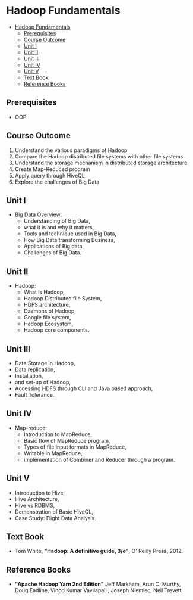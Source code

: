 # Hadoop Fundamentals

- [Hadoop Fundamentals](#hadoop-fundamentals)
  - [Prerequisites](#prerequisites)
  - [Course Outcome](#course-outcome)
  - [Unit I](#unit-i)
  - [Unit II](#unit-ii)
  - [Unit III](#unit-iii)
  - [Unit IV](#unit-iv)
  - [Unit V](#unit-v)
  - [Text Book](#text-book)
  - [Reference Books](#reference-books)

## Prerequisites

- OOP

## Course Outcome

1. Understand the various paradigms of Hadoop
2. Compare the Hadoop distributed file systems with other file systems
3. Understand the storage mechanism in distributed storage architecture
4. Create Map-Reduced program
5. Apply query through HiveQL
6. Explore the challenges of Big Data


## Unit I

- Big Data Overview: 
  - Understanding of Big Data, 
  - what it is and why it matters, 
  - Tools and technique used in Big Data, 
  - How Big Data transforming Business, 
  - Applications of Big data, 
  - Challenges of Big Data. 

## Unit II

- Hadoop: 
  - What is Hadoop, 
  - Hadoop Distributed file System, 
  - HDFS architecture, 
  - Daemons of Hadoop, 
  - Google file system, 
  - Hadoop Ecosystem, 
  - Hadoop core components. 

## Unit III

- Data Storage in Hadoop, 
- Data replication, 
- Installation, 
- and set-up of Hadoop, 
- Accessing HDFS through CLI and Java based approach, 
- Fault Tolerance. 

## Unit IV

- Map-reduce: 
  - Introduction to MapReduce, 
  - Basic flow of MapReduce program, 
  - Types of file input formats in MapReduce, 
  - Writable in MapReduce, 
  - implementation of Combiner and Reducer through a program.

## Unit V

- Introduction to Hive, 
- Hive Architecture, 
- Hive vs RDBMS, 
- Demonstration of Basic HiveQL, 
- Case Study: Flight Data Analysis.

## Text Book

- Tom White, 
  **"Hadoop: A definitive guide, 3/e"**, 
  O' Reilly Press, 2012.

## Reference Books

- **"Apache Hadoop Yarn 2nd Edition"**
  Jeff Markham, Arun C. Murthy, Doug Eadline, Vinod
  Kumar Vavilapalli, Joseph Niemiec, Neil Trevett
